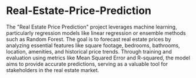 # Real-Estate-Price-Prediction
The "Real Estate Price Prediction" project leverages machine learning, particularly regression models like linear regression or ensemble methods such as Random Forest. The goal is to forecast real estate prices by analyzing essential features like square footage, bedrooms, bathrooms, location, amenities, and historical price trends. Through training and evaluation using metrics like Mean Squared Error and R-squared, the model aims to provide accurate predictions, serving as a valuable tool for stakeholders in the real estate market.
